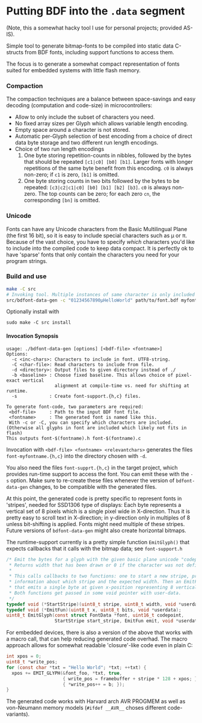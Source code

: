 Putting BDF into the `.data` segment
====================================

(Note, this a somewhat hacky tool I use for personal projects; provided AS-IS).

Simple tool to generate bitmap-fonts to be compiled into static data C-structs
from BDF fonts, including support functions to access them.

The focus is to generate a somewhat compact representation of fonts suited
for embedded systems with little flash memory.

### Compaction

The compaction techniques are a balance between space-savings and easy
decoding (computation and code-size) in microcontrollers:

  * Allow to only include the subset of characters you need.
  * No fixed array sizes per Glyph which allows variable length encoding.
  * Empty space around a character is not stored.
  * Automatic per-Glyph selection of best encoding from a choice of direct
    data byte storage and two different run length encodings.
  * Choice of two run length encodings
    1) One byte storing repetition-counts in nibbles, followed by
       the bytes that should be repeated `[c1|c0] [b0] [b1]`.
       Larger fonts with longer repetitions of the same byte benefit from
       this encoding. `c0` is always non-zero; if `c1` is zero, `[b1]` is
       omitted.
    2) One byte storing counts in two bits followed by the bytes to
       be repeated: `[c3|c2|c1|c0] [b0] [b1] [b2] [b3]`.
       `c0` is always non-zero. The top counts can be zero; for each
       zero `cn`, the corresponding `[bn]` is omitted.

### Unicode

Fonts can have any Unicode characters from the Basic Multilingual Plane (the
first 16 bit), so it is easy to include special characters such as μ or π.
Because of the vast choice, you have to specify _which_ characters you'd like
to include into the compiled code to keep data compact. It is perfectly
ok to have 'sparse' fonts that only contain the characters you need for
your program strings.

### Build and use
```bash
make -C src
# Invoking tool. Multiple instances of same character is only included once.
src/bdfont-data-gen -c "01234567890μHelloWorld" path/to/font.bdf myfontname
```

Optionally install with
```
sudo make -C src install
```

#### Invocation Synopsis
```
usage: ./bdfont-data-gen [options] [<bdf-file> <fontname>]
Options:
  -c <inc-chars>: Characters to include in font. UTF8-string.
  -C <char-file>: Read characters to include from file.
  -d <directory>: Output files to given directory instead of ./
  -b <baseline> : Choose fixed baseline. This allows choice of pixel-exact vertical
                  alignment at compile-time vs. need for shifting at runtime.
  -s            : Create font-support.{h,c} files.

To generate font-code, two parameters are required:
 <bdf-file>     : Path to the input BDF font file.
 <fontname>     : The generated font is named like this.
 With -c or -C, you can specify which characters are included.
(Otherwise all glyphs in font are included which likely not fits in flash)
This outputs font-$(fontname).h font-$(fontname).c
```

Invocation with `<bdf-file> <fontname> <relevantchars>` generates the files
`font-myfontname.{h,c}` into the directory chosen with `-d`.

You also need the files `font-supprt.{h,c}` in the target project, which
provides run-time support to access the font. You can emit these with
the `-s` option. Make sure to re-create these files whenever the version
of `bdfont-data-gen` changes, to be compatible with the generated files.

At this point, the generated code is pretty specific to represent fonts in
'stripes', needed for SSD1306 type of displays: Each byte represents a vertical
set of 8 pixels which is a single pixel wide in X-direction. Thus it is pretty
easy to scroll text in X-direction; in y-direction only in
multiples of 8 unless bit-shifting is applied.
Fonts might need multiple of these stripes.
Future versions of `bdfont-data-gen` might also create horizontal bitmaps.

The runtime-support currently is a pretty simple function `EmitGlyph()` that
expects callbacks that it calls with the bitmap data; see `font-support.h`

```c
/* Emit the bytes for a glyph with the given basic plane unicode "codepoint"
 * Returns width that has been drawn or 0 if the character was not defined.
 *
 * This calls callbacks to two functions: one to start a new stripe, providing
 * information about which stripe and the expected width. Then an EmitFun() call
 * that emits a single byte at given x-position representing 8 vertical pixels.
 * Both functions get passed in some void pointer with user-data.
 */
typedef void (*StartStripe)(uint8_t stripe, uint8_t width, void *userdata);
typedef void (*EmitFun)(uint8_t x, uint8_t bits, void *userdata);
uint8_t EmitGlyph(const struct FontData *font, uint16_t codepoint,
                  StartStripe start_stripe, EmitFun emit, void *userdata);
```

For embedded devices, there is also a version of the above that works with
a macro call, that can help reducing generated code overhad. The macro
approach allows for somewhat readable 'closure'-like code even in plain C:

```c
int xpos = 0;
uint8_t *write_pos;
for (const char *txt = "Hello World"; *txt; ++txt) {
  xpos += EMIT_GLYPH(&font_foo, *txt, true,
                     { write_pos = framebuffer + stripe * 128 + xpos; },
                     { *write_pos++ = b; });
}
```

The generated code works with Harvard arch AVR PROGMEM as well as von-Neumann
memory models (`#ifdef __AVR__` choses different code-variants).